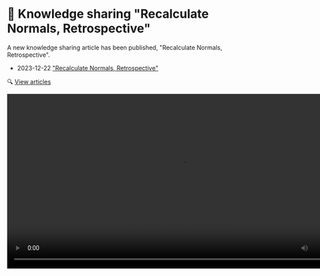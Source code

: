 ﻿---
date: 2023-12-22T10:00
---
# 🧪 Knowledge sharing "Recalculate Normals, Retrospective"

A new knowledge sharing article has been published, "Recalculate Normals, Retrospective".

- 2023-12-22 ["Recalculate Normals, Retrospective"](https://hai-vr.notion.site/Recalculate-Normals-Retrospective-e8b319e25c5a4b779c220a4d8286ded4)

🔍 [View articles](/docs/other/articles)

<video controls width="816">
    <source src={require('/docs/products/prefabulous/img/JiHvKYMj8A.mp4').default}/>
</video>
